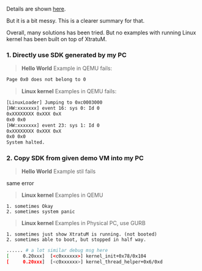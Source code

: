 Details are shown [here](https://github.com/lushl9301/XtratuM-Instruction/blob/master/Example%20Build%20Log.md).

But it is a bit messy. This is a clearer summary for that.

Overall, many solutions has been tried. But no examples with running Linux kernel has been built on top of XtratuM.

### 1. Directly use SDK generated by my PC

> **Hello World** Example in QEMU fails:

```sh
Page 0x0 does not belong to 0
```

> **Linux kernel** Examples in QEMU fails:

```sh
[LinuxLoader] Jumping to 0xc0003000
[HW:xxxxxxx] event 16: sys 0: Id 0
0xXXXXXXXX 0xXXX 0xX
0x0 0x0
[HW:xxxxxxx] event 23: sys 1: Id 0
0xXXXXXXXX 0xXXX 0xX
0x0 0x0
System halted.
```

### 2. Copy SDK from given demo VM into my PC

> **Hello World** Example stil fails

same error


> **Linux kernel** Examples in QEMU

    1. sometimes Okay
    2. sometimes system panic

> **Linux kernel** Examples in Physical PC, use GURB

    1. sometimes just show XtratuM is running. (not booted)
    2. sometimes able to boot, but stopped in half way.

```sh
...... # a lot similar debug msg here
[     0.20xxx]  [<c0xxxxxx>] kernel_init+0x78/0x104
[     0.20xxx]  [<c0xxxxxx>] kernel_thread_helper+0x6/0xd
```

